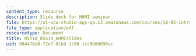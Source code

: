 ```yaml
---
content_type: resource
description: Slide deck for HHMI seminar
file: https://ol-ocw-studio-app-qa.s3.amazonaws.com/courses/18-05-introduction-to-probability-and-statistics-spring-2014/984478a872e781bd1c501cc0b0dd90ac_MIT18_05S14_HHMIslides.pdf
file_type: application/pdf
resourcetype: Document
title: MIT18_05S14_HHMIslides
uid: 984478a8-72e7-81bd-1c50-1cc0b0dd90ac
---
```

